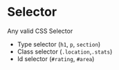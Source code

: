 # Selector

Any valid CSS Selector
* Type selector (`h1`, `p`, `section`)
* Class selector  (`.location`,`.stats`)
* Id selector (`#rating`, `#area`)